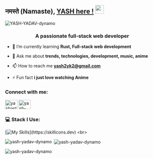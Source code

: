 ## नमस्ते (Namaste), [YASH here !](https://github.com/YASH-YADAV-dynamo) <img src="https://media.giphy.com/media/hvRJCLFzcasrR4ia7z/giphy.gif" width="28px" height="28px">
<p align="left"> <img src="https://komarev.com/ghpvc/?username=YASH-YADAV-dynamo" alt="YASH-YADAV-dynamo" /> </p>


<h3 align="center">A passionate full-stack web developer</h3>

- 🌱 I’m currently learning **Rust, Full-stack web development**

- 💬 Ask me about **trends, technologies, development, music, anime**

- 📫 How to reach me **yash2yk2@gmail.com**

- ⚡ Fun fact **i just love watching Anime**

<h3 align="left">Connect with me:</h3>
<p align="left">
<a href="https://twitter.com/yashastro23" target="blank"><img align="center" src="https://raw.githubusercontent.com/rahuldkjain/github-profile-readme-generator/master/src/images/icons/Social/twitter.svg" alt="yashastro23" height="30" width="40" /></a>
<a href="https://linkedin.com/in/yash-yadav23" target="blank"><img align="center" src="https://raw.githubusercontent.com/rahuldkjain/github-profile-readme-generator/master/src/images/icons/Social/linked-in-alt.svg" alt="yash-yadav23" height="30" width="40" /></a>
</p>

### 💻 Stack I Use:<br>
[![My Skills](https://skillicons.dev/icons?i=express,ts,rust,js,cpp,react,nodejs,nextjs,vite,docker,css,javascript,mongodb,redux,git,tailwind,postman,figma,firebase,materialui,html,py,opencv,c,)](https://skillicons.dev) 
<br>


<p><img align="left" src="https://github-readme-stats.vercel.app/api/top-langs?username=yash-yadav-dynamo&show_icons=true&locale=en&layout=compact" alt="yash-yadav-dynamo" /></p>

<p>&nbsp;<img align="center" src="https://github-readme-stats.vercel.app/api?username=yash-yadav-dynamo&show_icons=true&locale=en" alt="yash-yadav-dynamo" /></p>

<p><img align="center" src="https://github-readme-streak-stats.herokuapp.com/?user=yash-yadav-dynamo&" alt="yash-yadav-dynamo" /></p>

